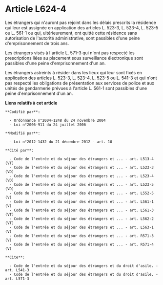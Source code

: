 # Article L624-4

Les étrangers qui n'auront pas rejoint dans les délais prescrits la résidence qui leur est assignée en application des
articles L. 523-3, L. 523-4, L. 523-5 ou L. 561-1  ou qui, ultérieurement, ont quitté cette résidence sans autorisation de
l'autorité administrative, sont passibles d'une peine d'emprisonnement de trois ans. 

Les étrangers visés à l'article L. 571-3 qui n'ont pas respecté les prescriptions liées au placement sous surveillance
électronique sont passibles d'une peine d'emprisonnement d'un an. 

Les étrangers astreints à résider dans les lieux qui leur sont fixés en application des articles L. 523-3, L. 523-4, L. 523-5
ou L. 541-3 et qui n'ont pas respecté les obligations de présentation aux services de police et aux unités de gendarmerie
prévues à l'article L. 561-1 sont passibles d'une peine d'emprisonnement d'un an.

**Liens relatifs à cet article**

	**Codifié par**:

	  - Ordonnance n°2004-1248 du 24 novembre 2004
	  - Loi n°2006-911 du 24 juillet 2006

	**Modifié par**:

	  - Loi n°2012-1432 du 21 décembre 2012 - art. 10

	**Cité par**:

	  - Code de l'entrée et du séjour des étrangers et ... - art. L513-4 (VT)
	  - Code de l'entrée et du séjour des étrangers et ... - art. L523-3 (VD)
	  - Code de l'entrée et du séjour des étrangers et ... - art. L523-4 (VD)
	  - Code de l'entrée et du séjour des étrangers et ... - art. L523-5 (VD)
	  - Code de l'entrée et du séjour des étrangers et ... - art. L552-5 (V)
	  - Code de l'entrée et du séjour des étrangers et ... - art. L561-1 (V)
	  - Code de l'entrée et du séjour des étrangers et ... - art. L561-3 (VT)
	  - Code de l'entrée et du séjour des étrangers et ... - art. L562-2 (VT)
	  - Code de l'entrée et du séjour des étrangers et ... - art. L563-1 (V)
	  - Code de l'entrée et du séjour des étrangers et ... - art. R571-3 (V)
	  - Code de l'entrée et du séjour des étrangers et ... - art. R571-4 (V)

	**Cite**:

	  - Code de l'entrée et du séjour des étrangers et du droit d'asile. - art. L541-3
	  - Code de l'entrée et du séjour des étrangers et du droit d'asile. - art. L571-3
